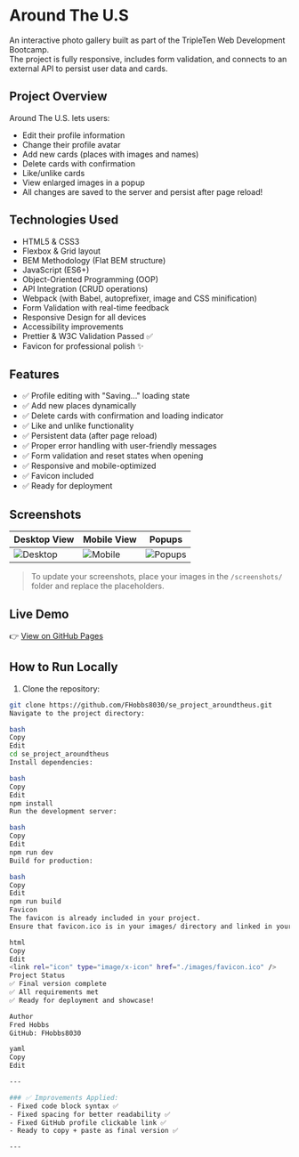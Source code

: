 # Around The U.S

An interactive photo gallery built as part of the TripleTen Web Development Bootcamp.  
The project is fully responsive, includes form validation, and connects to an external API to persist user data and cards.

## Project Overview

Around The U.S. lets users:

- Edit their profile information
- Change their profile avatar
- Add new cards (places with images and names)
- Delete cards with confirmation
- Like/unlike cards
- View enlarged images in a popup
- All changes are saved to the server and persist after page reload!

## Technologies Used

- HTML5 & CSS3
- Flexbox & Grid layout
- BEM Methodology (Flat BEM structure)
- JavaScript (ES6+)
- Object-Oriented Programming (OOP)
- API Integration (CRUD operations)
- Webpack (with Babel, autoprefixer, image and CSS minification)
- Form Validation with real-time feedback
- Responsive Design for all devices
- Accessibility improvements
- Prettier & W3C Validation Passed ✅
- Favicon for professional polish ✨

## Features

- ✅ Profile editing with "Saving..." loading state
- ✅ Add new places dynamically
- ✅ Delete cards with confirmation and loading indicator
- ✅ Like and unlike functionality
- ✅ Persistent data (after page reload)
- ✅ Proper error handling with user-friendly messages
- ✅ Form validation and reset states when opening
- ✅ Responsive and mobile-optimized
- ✅ Favicon included
- ✅ Ready for deployment

## Screenshots

| Desktop View | Mobile View | Popups |
| ------------ | ----------- | ------ |
| ![Desktop](./screenshots/desktop.png) | ![Mobile](./screenshots/mobile.png) | ![Popups](./screenshots/popup.png) |

> To update your screenshots, place your images in the `/screenshots/` folder and replace the placeholders.

## Live Demo

👉 [View on GitHub Pages](https://fhobbs8030.github.io/se_project_aroundtheus/)

## How to Run Locally

1. Clone the repository:

````bash
git clone https://github.com/FHobbs8030/se_project_aroundtheus.git
Navigate to the project directory:

bash
Copy
Edit
cd se_project_aroundtheus
Install dependencies:

bash
Copy
Edit
npm install
Run the development server:

bash
Copy
Edit
npm run dev
Build for production:

bash
Copy
Edit
npm run build
Favicon
The favicon is already included in your project.
Ensure that favicon.ico is in your images/ directory and linked in your HTML:

html
Copy
Edit
<link rel="icon" type="image/x-icon" href="./images/favicon.ico" />
Project Status
✅ Final version complete
✅ All requirements met
✅ Ready for deployment and showcase!

Author
Fred Hobbs
GitHub: FHobbs8030

yaml
Copy
Edit

---

### ✅ Improvements Applied:
- Fixed code block syntax ✅
- Fixed spacing for better readability ✅
- Fixed GitHub profile clickable link ✅
- Ready to copy + paste as final version ✅

---
